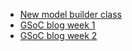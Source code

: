 * [New model builder class](blogs/NewModelBuilder.md)
* [GSoC blog week 1](blogs/week1.md)
* [GSoC blog week 2](blogs/week2.md)
